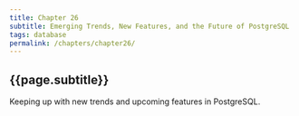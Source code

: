 ```yaml
---
title: Chapter 26
subtitle: Emerging Trends, New Features, and the Future of PostgreSQL
tags: database
permalink: /chapters/chapter26/
---
```

## {{page.subtitle}}

Keeping up with new trends and upcoming features in PostgreSQL.
